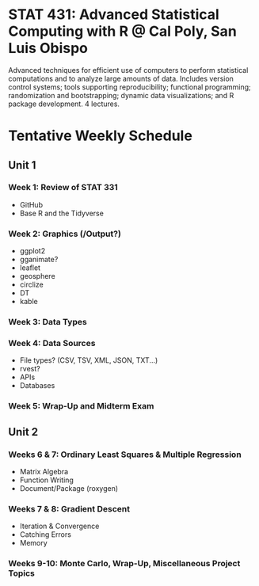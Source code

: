 # STAT 431: Advanced Statistical Computing with R @ Cal Poly, San Luis Obispo

Advanced techniques for efficient use of computers to perform statistical computations and to analyze large amounts of data. Includes version control systems; tools supporting reproducibility; functional programming; randomization and bootstrapping; dynamic data visualizations; and R package development. 4 lectures.

# Tentative Weekly Schedule

## Unit 1

### Week 1: Review of STAT 331

* GitHub
* Base R and the Tidyverse

### Week 2: Graphics (/Output?)

* ggplot2
* gganimate?
* leaflet
* geosphere
* circlize
* DT
* kable

### Week 3: Data Types

### Week 4: Data Sources

* File types? (CSV, TSV, XML, JSON, TXT...)
* rvest?
* APIs
* Databases

### Week 5: Wrap-Up and Midterm Exam

## Unit 2

### Weeks 6 & 7: Ordinary Least Squares & Multiple Regression

* Matrix Algebra
* Function Writing
* Document/Package (roxygen)

### Weeks 7 & 8:  Gradient Descent

* Iteration & Convergence
* Catching Errors
* Memory

### Weeks 9-10: Monte Carlo, Wrap-Up, Miscellaneous Project Topics
